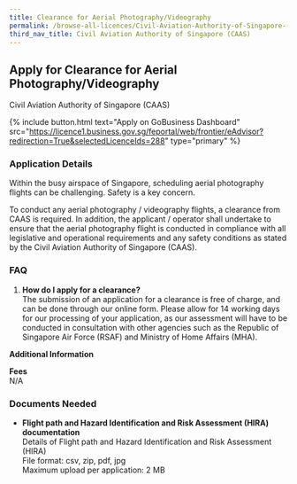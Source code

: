 ```yaml
---
title: Clearance for Aerial Photography/Videography
permalink: /browse-all-licences/Civil-Aviation-Authority-of-Singapore-(CAAS)/Clearance-for-Aerial-Photography-Videography
third_nav_title: Civil Aviation Authority of Singapore (CAAS)
---
```


## Apply for Clearance for Aerial Photography/Videography

Civil Aviation Authority of Singapore (CAAS)

{% include button.html text="Apply on GoBusiness Dashboard" src="https://licence1.business.gov.sg/feportal/web/frontier/eAdvisor?redirection=True&selectedLicenceIds=288" type="primary" %}

### Application Details

<p>Within the busy airspace of Singapore, scheduling aerial photography flights can be challenging. Safety is a key concern.</p>
 <p>To conduct any aerial photography / videography flights, a clearance from CAAS is required. In addition, the applicant / operator shall undertake to ensure that the aerial photography flight is conducted in compliance with all legislative and operational requirements and any safety conditions as stated by the Civil Aviation Authority of Singapore (CAAS).</p>
 <h3>FAQ</h3>
 <ol>
 <li><strong>How do I apply for a clearance?</strong><br />The submission of an application for a clearance is free of charge, and can be done through our online form. Please allow for 14 working days for our processing of your application, as our assessment will have to be conducted in consultation with other agencies such as the Republic of Singapore Air Force (RSAF) and Ministry of Home Affairs (MHA).</li>
 </ol>

**Additional Information**

<p><strong>Fees</strong><br />
 N/A</p>

### Documents Needed

<ul>
 <li><strong>Flight path and Hazard Identification and Risk Assessment (HIRA) documentation</strong><BR>
 Details of Flight path and Hazard Identification and Risk Assessment (HIRA)<BR>
File format: csv, zip, pdf, jpg<br>
Maximum upload per application: 2 MB</li>
</ul>

